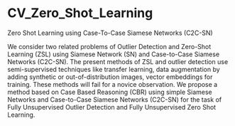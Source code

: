 # CV_Zero_Shot_Learning
Zero Shot Learning using Case-To-Case Siamese Networks (C2C-SN)

We consider two related problems of Outlier Detection and Zero-Shot Learning (ZSL) using Siamese Network (SN) and Case-to-Case Siamese Networks (C2C-SN). The present methods of ZSL and outlier detection use semi-supervised techniques like transfer learning, data augmentation by adding synthetic or out-of-distribution images, vector embeddings for training. These methods will fail for a novice observation. We propose a method based on Case Based Reasoning (CBR) using simple Siamese Networks and Case-to-Case Siamese Networks (C2C-SN) for the task of Fully Unsupervised Outlier Detection and Fully Unsupervised Zero Shot Learning.
